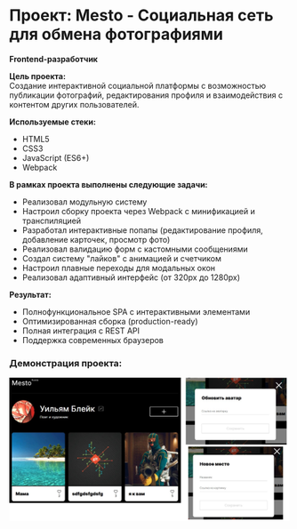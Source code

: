 # Проект: Mesto - Социальная сеть для обмена фотографиями

**Frontend-разработчик**

**Цель проекта:**  
Создание интерактивной социальной платформы с возможностью публикации фотографий, редактирования профиля и взаимодействия с контентом других пользователей.

**Используемые стеки:**  
- HTML5
- CSS3
- JavaScript (ES6+)
- Webpack 

**В рамках проекта выполнены следующие задачи:**
- Реализовал модульную систему 
- Настроил сборку проекта через Webpack с минификацией и транспиляцией
- Разработал интерактивные попапы (редактирование профиля, добавление карточек, просмотр фото)
- Реализовал валидацию форм с кастомными сообщениями
- Создал систему "лайков" с анимацией и счетчиком
- Настроил плавные переходы для модальных окон
- Реализовал адаптивный интерфейс (от 320px до 1280px)

**Результат:**
- Полнофункциональное SPA с интерактивными элементами
- Оптимизированная сборка (production-ready)
- Полная интеграция с REST API
- Поддержка современных браузеров

### Демонстрация проекта:
![Проект и модальные окна](fig%205.jpg)